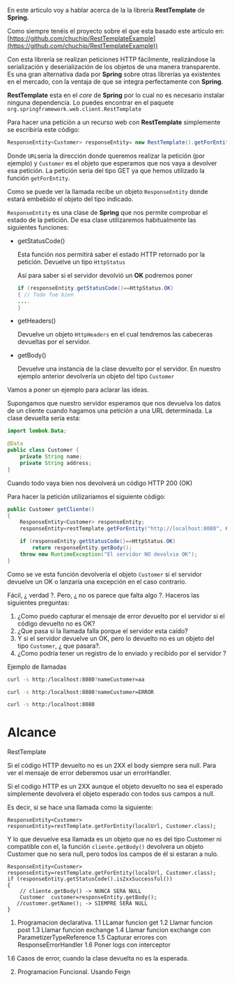 En este articulo voy a hablar acerca de la la librería **RestTemplate** de **Spring.**

Como siempre tenéis el proyecto sobre el que esta basado este artículo en: [https://github.com/chuchip/RestTemplateExample](https://github.com/chuchip/RestTemplateExample))

Con esta librería  se realizan peticiones HTTP fácilmente, realizándose la serialización y deserialización  de los objetos de una manera transparente. Es una gran alternativa dada por **Spring** sobre otras librerías ya existentes en el mercado, con la ventaja de que se integra perfectamente con **Spring**.

**RestTemplate** esta en el *core* de **Spring** por lo cual no es necesario instalar ninguna dependencia. Lo puedes encontrar en el paquete `org.springframework.web.client.RestTemplate`

Para hacer una petición a un recurso web con **RestTemplate**  simplemente se escribiría este código:

```java
ResponseEntity<Customer> responseEntity= new RestTemplate().getForEntity(URL, Customer.class);
```

Donde `URL`seria la dirección donde queremos realizar la petición (por ejemplo) y `Customer` es el objeto que esperamos que nos vaya a devolver esa petición. La petición seria del tipo GET ya que hemos utilizado la función `getForEntity`.

Como se puede ver la llamada recibe un objeto `ResponseEntity` donde estará embebido el objeto del tipo indicado.

`ResponseEntity` es una clase de **Spring**  que nos permite comprobar el estado de la petición.  De esa clase utilizaremos habitualmente las siguientes funciones:

- getStatusCode() 

  Esta función nos permitirá saber el estado HTTP retornado por la petición. Devuelve un tipo `HttpStatus`

  Así para saber si el servidor devolvió un **OK** podremos poner 

  ```java
  if (responseEntity.getStatusCode()==HttpStatus.OK)
  { // Todo fue bien
  ....
  }
  ```

* getHeaders()

  Devuelve un objeto `HttpHeaders` en el cual tendremos las cabeceras devueltas por el servidor.

* getBody()

  Devuelve una instancia de la clase devuelto por el servidor. En nuestro ejemplo anterior devolvería un objeto del tipo `Customer`

Vamos a poner un ejemplo para aclarar las ideas.

Supongamos que nuestro servidor esperamos que nos devuelva los datos de un cliente cuando hagamos una petición a una URL determinada. La clase devuelta seria esta:

```java
import lombok.Data;

@Data
public class Customer {
	private String name;
	private String address;
}
```

Cuando todo vaya bien nos devolverá un código HTTP 200 (OK)

Para hacer la petición utilizaríamos el siguiente código:

```java
public Customer getCliente()
{
    ResponseEntity<Customer> responseEntity;
    responseEntity=restTemplate.getForEntity("http://localhost:8080", Customer.class);

    if (responseEntity.getStatusCode()==HttpStatus.OK)
        return responseEntity.getBody();
    throw new RuntimeException("El servidor NO devolvio OK");
}
```

Como se ve esta función devolvería el objeto `Customer` si el servidor devuelve un OK o lanzaría una excepción en el caso contrario. 

Fácil, ¿ verdad ?. Pero, ¿ no os parece que falta algo ?. Haceros las siguientes preguntas:

1. ¿Como puedo capturar el mensaje de error devuelto por el servidor si el código devuelto no es OK?
2. ¿Que pasa si la llamada falla porque el servidor esta caído?
3. Y si el servidor devuelve un OK, pero lo devuelto no es un objeto del tipo `Customer`,  ¿ que pasara?.
4. ¿Como podría tener un registro de lo enviado y recibido por el servidor ?



Ejemplo de llamadas

```bash
curl -s http:/localhost:8080?nameCustomer=aa

curl -s http:/localhost:8080?nameCustomer=ERROR

curl -s http:/localhost:8080
```


# Alcance

RestTemplate 

Si el código HTTP  devuelto no es un 2XX el body siempre sera null. 
Para ver el mensaje de error deberemos usar un errorHandler.

Si el codigo HTTP es un 2XX aunque el objeto devuelto no sea el esperado simplemente devolvera el objeto esperado con todos sus campos a null.

Es decir, si se hace  una llamada como la siguiente:

```
ResponseEntity<Customer> responseEntity=restTemplate.getForEntity(localUrl, Customer.class);
```

Y lo que devuelve esa llamada es un objeto que no es del tipo Customer ni compatible con el, la función `cliente.getBody()` devolvera un objeto Customer que no sera null, pero todos los campos de él si estaran a nulo.

```
ResponseEntity<Customer> responseEntity=restTemplate.getForEntity(localUrl, Customer.class);
if (responseEntity.getStatusCode().is2xxSuccessful())
{
	// cliente.getBody() -> NUNCA SERA NULL
	Customer  customer=responseEntity.getBody();
   //customer.getName(); -> SIEMPRE SERA NULL
}
```

 

1. Programacion declarativa.
1.1 LLamar funcion get
1.2 Llamar funcion post
1.3 Llamar funcion exchange
1.4 Llamar funcion exchange con ParametizerTypeReference
1.5 Capturar errores con ResponseErrorHandler
1.6 Poner logs con interceptor

1.6 Casos de error, cuando la clase devuelta no es la esperada.

2. Programacion Funcional. Usando Feign




